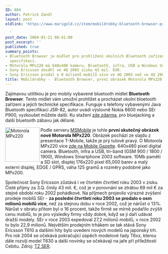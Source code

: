 ```yaml
---
ID: 804
author: Patrick Zandl
layout: post
oldlink: 'https://www.marigold.cz/item/mobildrobky-bluetooth-browser-prvni-obrazek-motorola-mpx220-sony-ericsson-profitabilni

  '
post_date: 2004-01-21 08:41:00
post_excerpt: ''
published: true
summary_points:
- Bluetooth Browser je midlet pro prohlížení okolních Bluetooth zařízení a jejich
  specifikací.
- Motorola MPx220 má 640x480 kameru, Bluetooth, infra, USB a Windows Smartphone 2003.
- Sony Ericsson dosáhl ve 4Q 2003 zisku 43 mil. EUR.
- Sony Ericsson prodal o 8 milionů mobilů více ve 4Q 2003 než ve 4Q 2002.
title: Mobildrobky -  Bluetooth Browser, první obrázek Motorola MPx220, Sony Ericsson profitabilní
---
```


<p>
Zajímavou utilitkou je pro mobily vybavené bluetooth midlet <B>Bluetooth Browser</B>. Tento midlet vám umožní prohlížet a procházet okolní bloetooth zařízení a jejich technické specifikace. Funguje s telefony vybavenými Java Bluetooth specifikací JSR-82, autor uvádí výslovně Nokia 6600 nebo SEr P900, vyzkoušet můžete další. Ku stažení <A href="http://www.benhui.net/bluetooth/btbrowser.html">zde zdarma</A>, pro bluejacking a další bluetooth zábavu jak dělané. </p>

<p>
<IMG height=110 alt="Motorola MPx220" src="/wp-content/uploads/mpx220.jpg" width=110 align=left>Podle serveru <A href="http://msmobiles.com/news.php/2025.html">MSMobile</A> je tohle <STRONG>první skutečný obrázek nové Motorola MPx220</STRONG>. Obrázek pochází ze slajdu z presentace T-Mobile, takže je prý tutově pravý. O Motorola MPx220 více <A href="http://www.mobilegazette.com/motorola-mpx220.htm">zde na Mobile Gazette</A>. 640x480 pixel digital camera. Bluetooth, infra a USB, tri-band (GSM 900 / 1800 / 1900), Windows Smartphone 2003 software. 10Mb paměti a SD slot, displej 176x220 pixel 65,000 barev a malý externí displej, EDGE / GPRS, váha 125 gramů a rozměry podobné jako MPx200. </p>

<p>
Společnost Sony Ericsson zůstává i ve čtvrtém čtvrtletí roku 2003 v zisku. Čisté příjmy za 3.Q. činily 43 mil. &#8364;, což je v porovnání se ztrátou 69 mil &#8364; za stejné období roku 2002 pohádkové. Na příjmech projevilo výrazné zvýšení prodeje mobilů SEr - <B>za poslední čtvrtletí roku 2003 se prodalo o osm milionů mobilů více</B>, než za stejnou dobu v roce 2002, což je nárůst o 13%. Nárůst v obratu přitom byl o 16 procent, takže firmě se mírně podařilo zvýšit cenu mobilů, to je pro výsledky firmy vždy dobré, když se jí daří udávat dražší modely. SEr v roce 2003 expedoval 27,2 milionů mobilů, v roce 2002 to bylo 22,9 milionů. Největším prodejním trhákem se tak stává Sony Ericsson T610 a dalšími hity bylo uvedení nových modelů na japonský trh. Pro rok 2004 se očekává pokračující úspěch modelové řady T6xx, kterou dále rozvíjí model T630 a další novinky se očekávají na jaře při příležitosti Cebitu. Zdroj: <A href="http://www.sonyericsson.com/spg.jsp?page=C2_1_96&amp;B=ie">TZ SER</A>. </p>